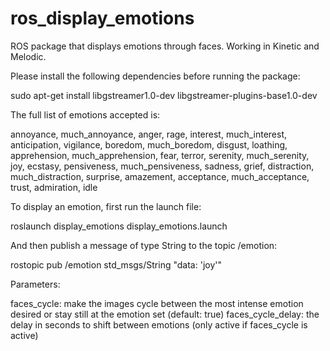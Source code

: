 # ros_display_emotions
ROS package that displays emotions through faces. Working in Kinetic and Melodic.

Please install the following dependencies before running the package:

sudo apt-get install libgstreamer1.0-dev libgstreamer-plugins-base1.0-dev

The full list of emotions accepted is:

annoyance, much_annoyance, anger, rage, interest, much_interest, anticipation, vigilance, boredom, much_boredom, disgust, loathing, apprehension, much_apprehension, fear, terror, serenity, much_serenity, joy, ecstasy, pensiveness, much_pensiveness, sadness, grief, distraction, much_distraction, surprise, amazement, acceptance, much_acceptance, trust, admiration, idle

To display an emotion, first run the launch file:

roslaunch display_emotions display_emotions.launch

And then publish a message of type String to the topic /emotion:

rostopic pub /emotion std_msgs/String "data: 'joy'"

Parameters:

faces_cycle: make the images cycle between the most intense emotion desired or stay still at the emotion set (default: true)
faces_cycle_delay: the delay in seconds to shift between emotions (only active if faces_cycle is active)
